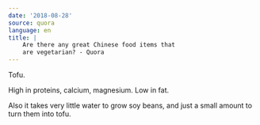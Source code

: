 ```yaml
---
date: '2018-08-28'
source: quora
language: en
title: |
    Are there any great Chinese food items that
    are vegetarian? - Quora
---
```


Tofu.

High in proteins, calcium, magnesium. Low in fat.

Also it takes very little water to grow soy beans, and just a small
amount to turn them into tofu.
